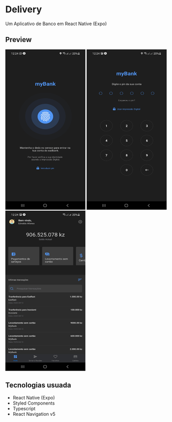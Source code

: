 # Delivery

Um Aplicativo de Banco em React Native (Expo)

## Preview

<img src="/assets/screens/1.jpg" width="250" height="500"> <img src="/assets/screens/2.jpg" width="250" height="500"> <img src="/assets/screens/3.jpg" width="250" height="500">

## Tecnologias usuada

- React Native (Expo)
- Styled Components
- Typescript
- React Navigation v5
